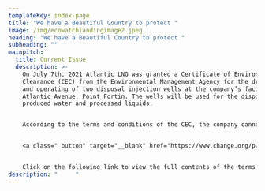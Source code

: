 ```yaml
---
templateKey: index-page
title: "We have a Beautiful Country to protect "
image: /img/ecowatchlandingimage2.jpeg
heading: "We have a Beautiful Country to protect "
subheading: ""
mainpitch:
  title: Current Issue
  description: >-
    On July 7th, 2021 Atlantic LNG was granted a Certificate of Environmental
    Clearance (CEC) from the Environmental Management Agency for the drilling
    and operating of two disposal injection wells at the company’s facility,
    Atlantic Avenue, Point Fortin. The wells will be used for the disposal of
    produced water and processed liquids.


    According to the terms and conditions of the CEC, the company cannot commence work of any kind until the company obtains approvals from ALL statutory and regulatory agencies. Atlantic is also mandated to ensure that every precaution is taken to avoid any form of air, noise and water pollution. Additionally, as part of the approval agreement, the company is required to engage the stakeholders – residents, institutions, businesses etc. – on the scope of work related to the project, effects, restrictions, health and safety measures to be taken, and identification of specific names and contact numbers for the community relations officers.  


    <a class=" button" target="__blank" href="https://www.change.org/p/commissioner-of-state-lands-of-the-ministry-of-agriculture-land-and-fisheries-cosl-placeholder/dashboard">Sign the petition</a>


    Click on the following link to view the full contents of the terms and conditions of the CEC. <a href="/files/AtlanticCEC.pdf">AtlanticLNG-CEC.pdf</a>
description: "     "
---
```

